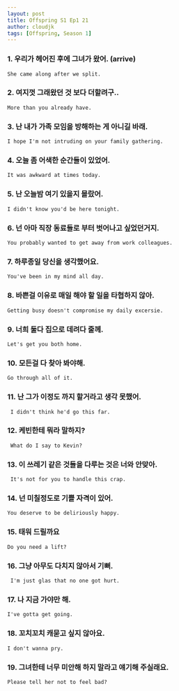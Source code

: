 ```yaml
---
layout: post
title: Offspring S1 Ep1 21
author: cloudjk
tags: [Offspring, Season 1]
---
```


### 1. 우리가 헤어진 후에 그녀가 왔어. (arrive)
    She came along after we split.

### 2. 여지껏 그래왔던 것 보다 더할려구..
    More than you already have.

### 3. 난 내가 가족 모임을 방해하는 게 아니길 바래.
    I hope I'm not intruding on your family gathering.

### 4. 오늘 좀 어색한 순간들이 있었어.
    It was awkward at times today.

### 5. 난 오늘밤 여기 있을지 몰랐어.
    I didn't know you'd be here tonight. 

### 6. 넌 아마 직장 동료들로 부터 벗어나고 싶었던거지.
    You probably wanted to get away from work colleagues.

### 7. 하루종일 당신을 생각했어요.
    You've been in my mind all day.

### 8. 바쁜걸 이유로 매일 해야 할 일을 타협하지 않아.
    Getting busy doesn't compromise my daily excersie.

### 9. 너희 둘다 집으로 데려다 줄께. 
    Let's get you both home.

### 10. 모든걸 다 찾아 봐야해. 
    Go through all of it.

### 11. 난 그가 이정도 까지 할거라고 생각 못했어.
     I didn't think he'd go this far.

### 12. 케빈한테 뭐라 말하지?
     What do I say to Kevin?

### 13. 이 쓰레기 같은 것들을 다루는 것은 너와 안맞아. 
     It's not for you to handle this crap.

### 14. 넌 미칠정도로 기쁠 자격이 있어.
    You deserve to be deliriously happy.

### 15. 태워 드릴까요 
    Do you need a lift?

### 16. 그냥 아무도 다치지 않아서 기뻐.
     I'm just glas that no one got hurt.

### 17. 나 지금 가야만 해.
    I've gotta get going.

### 18. 꼬치꼬치 캐묻고 싶지 않아요.
    I don't wanna pry.

### 19. 그녀한테 너무 미안해 하지 말라고 얘기해 주실래요.    
    Please tell her not to feel bad?